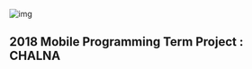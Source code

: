 
![img](https://github.com/PhilipBox/CHALNA/blob/master/CHALNA.JPG)
## 2018 Mobile Programming Term Project : CHALNA
